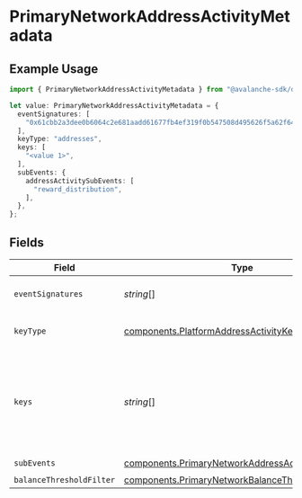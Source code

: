 # PrimaryNetworkAddressActivityMetadata

## Example Usage

```typescript
import { PrimaryNetworkAddressActivityMetadata } from "@avalanche-sdk/devtools/models/components";

let value: PrimaryNetworkAddressActivityMetadata = {
  eventSignatures: [
    "0x61cbb2a3dee0b6064c2e681aadd61677fb4ef319f0b547508d495626f5a62f64",
  ],
  keyType: "addresses",
  keys: [
    "<value 1>",
  ],
  subEvents: {
    addressActivitySubEvents: [
      "reward_distribution",
    ],
  },
};
```

## Fields

| Field                                                                                                                                                         | Type                                                                                                                                                          | Required                                                                                                                                                      | Description                                                                                                                                                   | Example                                                                                                                                                       |
| ------------------------------------------------------------------------------------------------------------------------------------------------------------- | ------------------------------------------------------------------------------------------------------------------------------------------------------------- | ------------------------------------------------------------------------------------------------------------------------------------------------------------- | ------------------------------------------------------------------------------------------------------------------------------------------------------------- | ------------------------------------------------------------------------------------------------------------------------------------------------------------- |
| `eventSignatures`                                                                                                                                             | *string*[]                                                                                                                                                    | :heavy_minus_sign:                                                                                                                                            | Array of hexadecimal strings of the event signatures.                                                                                                         | [<br/>"0x61cbb2a3dee0b6064c2e681aadd61677fb4ef319f0b547508d495626f5a62f64"<br/>]                                                                              |
| `keyType`                                                                                                                                                     | [components.PlatformAddressActivityKeyType](../../models/components/platformaddressactivitykeytype.md)                                                        | :heavy_check_mark:                                                                                                                                            | The type of key to monitor for the address activity event type.                                                                                               |                                                                                                                                                               |
| `keys`                                                                                                                                                        | *string*[]                                                                                                                                                    | :heavy_check_mark:                                                                                                                                            | Array of keys like addresses corresponding to the keyType being monitored. For PlatformAddressActivity event, an array of multiple addresses can be provided. |                                                                                                                                                               |
| `subEvents`                                                                                                                                                   | [components.PrimaryNetworkAddressActivitySubEvents](../../models/components/primarynetworkaddressactivitysubevents.md)                                        | :heavy_check_mark:                                                                                                                                            | Sub-events to monitor                                                                                                                                         |                                                                                                                                                               |
| `balanceThresholdFilter`                                                                                                                                      | [components.PrimaryNetworkBalanceThresholdFilter](../../models/components/primarynetworkbalancethresholdfilter.md)                                            | :heavy_minus_sign:                                                                                                                                            | Balance threshold filter                                                                                                                                      |                                                                                                                                                               |
